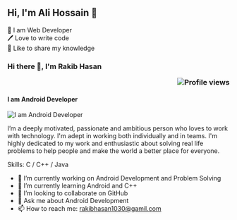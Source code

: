 ## Hi, I'm Ali Hossain 👋
<p>
👑 I am Web Developer <br> 
🖊️ Love to write code <br> 
🎤 Like to share my knowledge </p> 




### Hi there 👋, I'm Rakib Hasan <p align="right"> ![Profile views](https://gpvc.arturio.dev/shovoalways)</p>

#### I am Android Developer
![I am Android Developer](https://media-exp1.licdn.com/dms/image/C5616AQEI8XjNW8-NPw/profile-displaybackgroundimage-shrink_350_1400/0/1600029910412?e=1649289600&v=beta&t=HCalcQiJ1vkaAXslfHXxomBTB2pGO1-4iKvUBOsfRj8)

I’m a deeply motivated, passionate and ambitious person who loves to work with technology. I'm adept in working both individually and in teams. I'm highly dedicated to my work and enthusiastic about solving real life problems to help people and make the world a better place for everyone.

Skills: C / C++ /  Java

- 🔭 I’m currently working on Android Development and Problem Solving 
- 🌱 I’m currently learning Android and C++ 
- 👯 I’m looking to collaborate on GitHub 
- 💬 Ask me about Android Development 
- 📫 How to reach me: rakibhasan1030@gamil.com 
